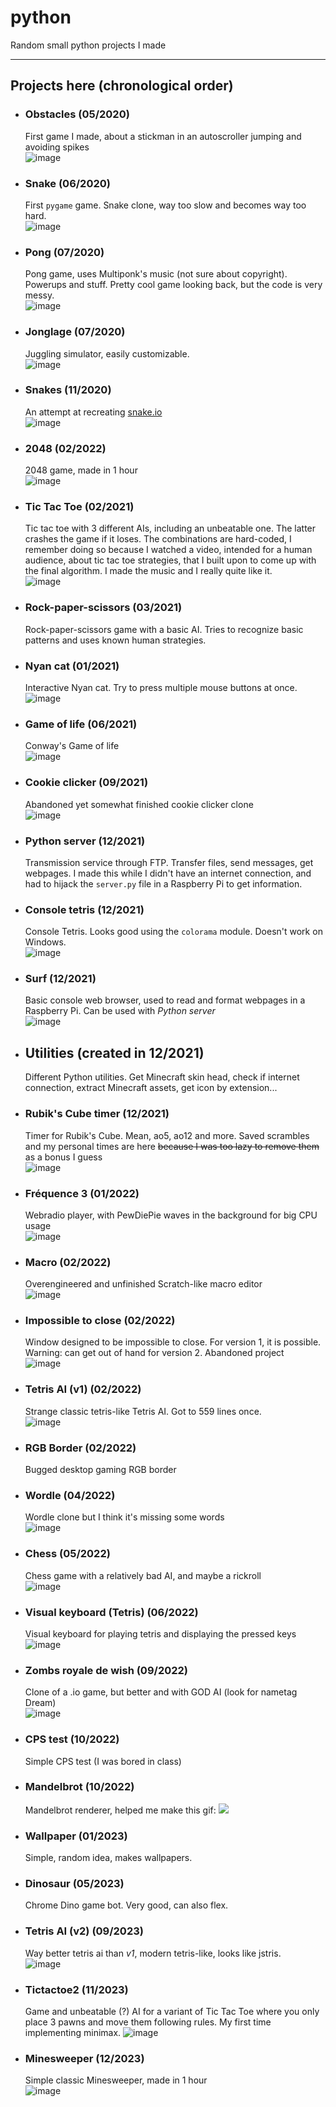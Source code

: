 # python
Random small python projects I made

---

## Projects here (chronological order)

- ### Obstacles (05/2020)  
  First game I made, about a stickman in an autoscroller jumping and avoiding spikes  
  ![image](https://github.com/d-002/python/assets/69427207/e9d83f56-e46b-499f-a04a-b852e36e67d1)

- ### Snake (06/2020)  
  First `pygame` game. Snake clone, way too slow and becomes way too hard.  
  ![image](https://github.com/d-002/python/assets/69427207/87bff3a7-4cc9-446d-bd33-0decf175d4c0)

- ### Pong (07/2020)  
  Pong game, uses Multiponk's music (not sure about copyright). Powerups and stuff. Pretty cool game looking back, but the code is very messy.  
  ![image](https://github.com/d-002/python/assets/69427207/1121b836-3e24-44e2-9e7b-3b7603b1201a)

- ### Jonglage (07/2020)  
  Juggling simulator, easily customizable.  
  ![image](https://github.com/d-002/python/assets/69427207/4cd1a1de-d494-4f12-945e-ace63a0990a1)

- ### Snakes (11/2020)  
  An attempt at recreating [snake.io](https://snake.io)  
  ![image](https://github.com/d-002/python/assets/69427207/e6ee2589-487b-4273-af1e-870460377293)

- ### 2048 (02/2022)
  2048 game, made in 1 hour  
  ![image](https://github.com/d-002/python/assets/69427207/566a7bba-181e-4478-bc37-6915a78b585c)

- ### Tic Tac Toe (02/2021)  
  Tic tac toe with 3 different AIs, including an unbeatable one. The latter crashes the game if it loses. The combinations are hard-coded, I remember doing so because I watched a video, intended for a human audience, about tic tac toe strategies, that I built upon to come up with the final algorithm. I made the music and I really quite like it.  
  ![image](https://github.com/d-002/python/assets/69427207/92aff303-9c40-4525-b35b-d25399f3e8c6)

- ### Rock-paper-scissors (03/2021)  
  Rock-paper-scissors game with a basic AI. Tries to recognize basic patterns and uses known human strategies.

- ### Nyan cat (01/2021)  
  Interactive Nyan cat. Try to press multiple mouse buttons at once.  
  ![image](https://github.com/d-002/python/assets/69427207/3bbff053-c068-40e6-8e4d-18581f1d109b)

- ### Game of life (06/2021)
  Conway's Game of life  
  ![image](https://github.com/d-002/python/assets/69427207/5292458f-23cc-454a-8da1-d22f46759214)

- ### Cookie clicker (09/2021)
  Abandoned yet somewhat finished cookie clicker clone  
  ![image](https://github.com/d-002/python/assets/69427207/0478e5b5-794e-46d7-b9e9-4cf5022cc060)

- ### Python server (12/2021)
  Transmission service through FTP. Transfer files, send messages, get webpages. I made this while I didn't have an internet connection, and had to hijack the `server.py` file in a Raspberry Pi to get information.

- ### Console tetris (12/2021)
  Console Tetris. Looks good using the `colorama` module. Doesn't work on Windows.  
  ![image](https://github.com/d-002/python/assets/69427207/f73a51eb-eb8f-4172-81fd-6e8cbfeb1f2b)

- ### Surf (12/2021)
  Basic console web browser, used to read and format webpages in a Raspberry Pi. Can be used with *Python server*  
  ![image](https://github.com/d-002/python/assets/69427207/0449f864-0ad5-4104-8b4e-b53252d66591)

- ## Utilities (created in 12/2021)
  Different Python utilities. Get Minecraft skin head, check if internet connection, extract Minecraft assets, get icon by extension...

- ### Rubik's Cube timer (12/2021)
  Timer for Rubik's Cube. Mean, ao5, ao12 and more. Saved scrambles and my personal times are here ~~because I was too lazy to remove them~~ as a bonus I guess  
  ![image](https://github.com/d-002/python/assets/69427207/7c923e12-94c9-4a36-a9a8-fa71008887fb)

- ### Fréquence 3 (01/2022)
  Webradio player, with PewDiePie waves in the background for big CPU usage  
  ![image](https://github.com/d-002/python/assets/69427207/45391d8f-6d9e-45bd-bc00-97d990fd4d00)

- ### Macro (02/2022)
  Overengineered and unfinished Scratch-like macro editor  
  ![image](https://github.com/d-002/python/assets/69427207/bb3243c6-2da6-47c2-8050-3d4dbcac0334)
  
- ### Impossible to close (02/2022)
  Window designed to be impossible to close. For version 1, it is possible. Warning: can get out of hand for version 2. Abandoned project  
  ![image](https://github.com/d-002/python/assets/69427207/005b3dfa-b6f4-4d32-af16-94384748c843)

- ### Tetris AI (v1) (02/2022)
  Strange classic tetris-like Tetris AI. Got to 559 lines once.  
  ![image](https://github.com/d-002/python/assets/69427207/6823e841-62b5-450a-94c1-4e5aeecf7899)

- ### RGB Border (02/2022)
  Bugged desktop gaming RGB border

- ### Wordle (04/2022)
  Wordle clone but I think it's missing some words  
  ![image](https://github.com/d-002/python/assets/69427207/311be112-b923-431f-8239-d9df279ddcae)

- ### Chess (05/2022)
  Chess game with a relatively bad AI, and maybe a rickroll  
  ![image](https://github.com/d-002/python/assets/69427207/5b3a6e73-f04a-4bf5-8cab-5a20a430a094)

- ### Visual keyboard (Tetris) (06/2022)
  Visual keyboard for playing tetris and displaying the pressed keys  
  ![image](https://github.com/d-002/python/assets/69427207/b514b39c-b184-44c3-86f5-ec3f3b692fba)

- ### Zombs royale de wish (09/2022)
  Clone of a .io game, but better and with GOD AI (look for nametag Dream)  
  ![image](https://github.com/d-002/python/assets/69427207/6142c6d9-0564-4395-9f99-96c4b5bcd08e)

- ### CPS test (10/2022)
  Simple CPS test (I was bored in class)

- ### Mandelbrot (10/2022)
  Mandelbrot renderer, helped me make this gif:
  ![](https://github.com/d-002/mandelbrot/blob/main/mandelgif.gif)

- ### Wallpaper (01/2023)
  Simple, random idea, makes wallpapers.

- ### Dinosaur (05/2023)
  Chrome Dino game bot. Very good, can also flex.

- ### Tetris AI (v2) (09/2023)
  Way better tetris ai than *v1*, modern tetris-like, looks like jstris.  
  ![image](https://github.com/d-002/python/assets/69427207/ac17f6c3-656c-41c0-89dc-0d7a73d45704)

- ### Tictactoe2 (11/2023)
  Game and unbeatable (?) AI for a variant of Tic Tac Toe where you only place 3 pawns and move them following rules. My first time implementing minimax.
  ![image](https://github.com/d-002/python/assets/69427207/1e28b9a0-18c1-4754-ba2b-047de620a732)

- ### Minesweeper (12/2023)
  Simple classic Minesweeper, made in 1 hour  
  ![image](https://github.com/d-002/python/assets/69427207/8d5f5da6-ff31-44d5-8718-4479286a32c2)

